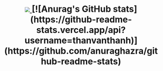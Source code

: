 <h1 align="center">
  <a href="https://git.io/typing-svg">
    <img src="https://readme-typing-svg.herokuapp.com/?lines=Hi,+There!;My+name+is+Thanh.;Welcome+to+my+profile!&center=true&size=27">
  </a>
  [![Anurag's GitHub stats](https://github-readme-stats.vercel.app/api?username=thanvanthanh)](https://github.com/anuraghazra/github-readme-stats)
</h1>

